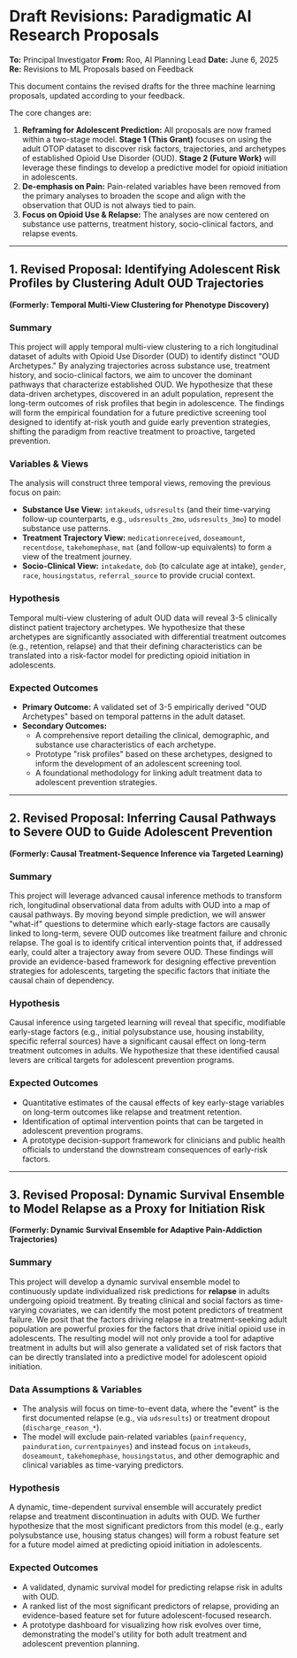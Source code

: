 # Draft Revisions: Paradigmatic AI Research Proposals

**To:** Principal Investigator
**From:** Roo, AI Planning Lead
**Date:** June 6, 2025
**Re:** Revisions to ML Proposals based on Feedback

This document contains the revised drafts for the three machine learning proposals, updated according to your feedback.

The core changes are:
1.  **Reframing for Adolescent Prediction:** All proposals are now framed within a two-stage model. **Stage 1 (This Grant)** focuses on using the adult OTOP dataset to discover risk factors, trajectories, and archetypes of established Opioid Use Disorder (OUD). **Stage 2 (Future Work)** will leverage these findings to develop a predictive model for opioid initiation in adolescents.
2.  **De-emphasis on Pain:** Pain-related variables have been removed from the primary analyses to broaden the scope and align with the observation that OUD is not always tied to pain.
3.  **Focus on Opioid Use & Relapse:** The analyses are now centered on substance use patterns, treatment history, socio-clinical factors, and relapse events.

---

## 1. Revised Proposal: Identifying Adolescent Risk Profiles by Clustering Adult OUD Trajectories

**(Formerly: Temporal Multi-View Clustering for Phenotype Discovery)**

### Summary
This project will apply temporal multi-view clustering to a rich longitudinal dataset of adults with Opioid Use Disorder (OUD) to identify distinct "OUD Archetypes." By analyzing trajectories across substance use, treatment history, and socio-clinical factors, we aim to uncover the dominant pathways that characterize established OUD. We hypothesize that these data-driven archetypes, discovered in an adult population, represent the long-term outcomes of risk profiles that begin in adolescence. The findings will form the empirical foundation for a future predictive screening tool designed to identify at-risk youth and guide early prevention strategies, shifting the paradigm from reactive treatment to proactive, targeted prevention.

### Variables & Views
The analysis will construct three temporal views, removing the previous focus on pain:

- **Substance Use View:** `intakeuds`, `udsresults` (and their time-varying follow-up counterparts, e.g., `udsresults_2mo`, `udsresults_3mo`) to model substance use patterns.
- **Treatment Trajectory View:** `medicationreceived`, `doseamount`, `recentdose`, `takehomephase`, `mat` (and follow-up equivalents) to form a view of the treatment journey.
- **Socio-Clinical View:** `intakedate`, `dob` (to calculate age at intake), `gender`, `race`, `housingstatus`, `referral_source` to provide crucial context.

### Hypothesis
Temporal multi-view clustering of adult OUD data will reveal 3-5 clinically distinct patient trajectory archetypes. We hypothesize that these archetypes are significantly associated with differential treatment outcomes (e.g., retention, relapse) and that their defining characteristics can be translated into a risk-factor model for predicting opioid initiation in adolescents.

### Expected Outcomes
- **Primary Outcome:** A validated set of 3-5 empirically derived "OUD Archetypes" based on temporal patterns in the adult dataset.
- **Secondary Outcomes:**
    - A comprehensive report detailing the clinical, demographic, and substance use characteristics of each archetype.
    - Prototype "risk profiles" based on these archetypes, designed to inform the development of an adolescent screening tool.
    - A foundational methodology for linking adult treatment data to adolescent prevention strategies.

---

## 2. Revised Proposal: Inferring Causal Pathways to Severe OUD to Guide Adolescent Prevention

**(Formerly: Causal Treatment-Sequence Inference via Targeted Learning)**

### Summary
This project will leverage advanced causal inference methods to transform rich, longitudinal observational data from adults with OUD into a map of causal pathways. By moving beyond simple prediction, we will answer "what-if" questions to determine which early-stage factors are causally linked to long-term, severe OUD outcomes like treatment failure and chronic relapse. The goal is to identify critical intervention points that, if addressed early, could alter a trajectory away from severe OUD. These findings will provide an evidence-based framework for designing effective prevention strategies for adolescents, targeting the specific factors that initiate the causal chain of dependency.

### Hypothesis
Causal inference using targeted learning will reveal that specific, modifiable early-stage factors (e.g., initial polysubstance use, housing instability, specific referral sources) have a significant causal effect on long-term treatment outcomes in adults. We hypothesize that these identified causal levers are critical targets for adolescent prevention programs.

### Expected Outcomes
- Quantitative estimates of the causal effects of key early-stage variables on long-term outcomes like relapse and treatment retention.
- Identification of optimal intervention points that can be targeted in adolescent prevention programs.
- A prototype decision-support framework for clinicians and public health officials to understand the downstream consequences of early-risk factors.

---

## 3. Revised Proposal: Dynamic Survival Ensemble to Model Relapse as a Proxy for Initiation Risk

**(Formerly: Dynamic Survival Ensemble for Adaptive Pain-Addiction Trajectories)**

### Summary
This project will develop a dynamic survival ensemble model to continuously update individualized risk predictions for **relapse** in adults undergoing opioid treatment. By treating clinical and social factors as time-varying covariates, we can identify the most potent predictors of treatment failure. We posit that the factors driving relapse in a treatment-seeking adult population are powerful proxies for the factors that drive initial opioid use in adolescents. The resulting model will not only provide a tool for adaptive treatment in adults but will also generate a validated set of risk factors that can be directly translated into a predictive model for adolescent opioid initiation.

### Data Assumptions & Variables
- The analysis will focus on time-to-event data, where the "event" is the first documented relapse (e.g., via `udsresults`) or treatment dropout (`discharge_reason_*`).
- The model will exclude pain-related variables (`painfrequency`, `painduration`, `currentpainyes`) and instead focus on `intakeuds`, `doseamount`, `takehomephase`, `housingstatus`, and other demographic and clinical variables as time-varying predictors.

### Hypothesis
A dynamic, time-dependent survival ensemble will accurately predict relapse and treatment discontinuation in adults with OUD. We further hypothesize that the most significant predictors from this model (e.g., early polysubstance use, housing status changes) will form a robust feature set for a future model aimed at predicting opioid initiation in adolescents.

### Expected Outcomes
- A validated, dynamic survival model for predicting relapse risk in adults with OUD.
- A ranked list of the most significant predictors of relapse, providing an evidence-based feature set for future adolescent-focused research.
- A prototype dashboard for visualizing how risk evolves over time, demonstrating the model's utility for both adult treatment and adolescent prevention planning.